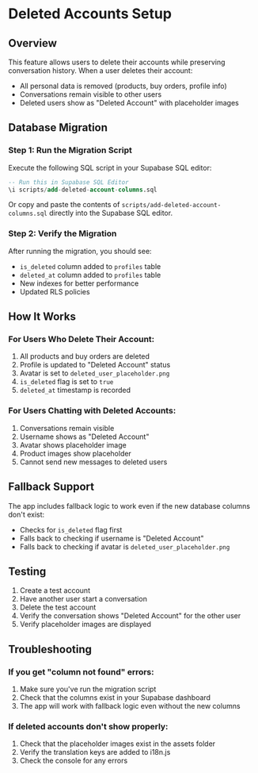 # Deleted Accounts Setup

## Overview
This feature allows users to delete their accounts while preserving conversation history. When a user deletes their account:
- All personal data is removed (products, buy orders, profile info)
- Conversations remain visible to other users
- Deleted users show as "Deleted Account" with placeholder images

## Database Migration

### Step 1: Run the Migration Script
Execute the following SQL script in your Supabase SQL editor:

```sql
-- Run this in Supabase SQL Editor
\i scripts/add-deleted-account-columns.sql
```

Or copy and paste the contents of `scripts/add-deleted-account-columns.sql` directly into the Supabase SQL editor.

### Step 2: Verify the Migration
After running the migration, you should see:
- `is_deleted` column added to `profiles` table
- `deleted_at` column added to `profiles` table
- New indexes for better performance
- Updated RLS policies

## How It Works

### For Users Who Delete Their Account:
1. All products and buy orders are deleted
2. Profile is updated to "Deleted Account" status
3. Avatar is set to `deleted_user_placeholder.png`
4. `is_deleted` flag is set to `true`
5. `deleted_at` timestamp is recorded

### For Users Chatting with Deleted Accounts:
1. Conversations remain visible
2. Username shows as "Deleted Account"
3. Avatar shows placeholder image
4. Product images show placeholder
5. Cannot send new messages to deleted users

## Fallback Support
The app includes fallback logic to work even if the new database columns don't exist:
- Checks for `is_deleted` flag first
- Falls back to checking if username is "Deleted Account"
- Falls back to checking if avatar is `deleted_user_placeholder.png`

## Testing
1. Create a test account
2. Have another user start a conversation
3. Delete the test account
4. Verify the conversation shows "Deleted Account" for the other user
5. Verify placeholder images are displayed

## Troubleshooting

### If you get "column not found" errors:
1. Make sure you've run the migration script
2. Check that the columns exist in your Supabase dashboard
3. The app will work with fallback logic even without the new columns

### If deleted accounts don't show properly:
1. Check that the placeholder images exist in the assets folder
2. Verify the translation keys are added to i18n.js
3. Check the console for any errors
